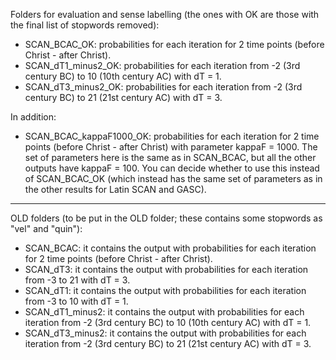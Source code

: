 Folders for evaluation and sense labelling (the ones with OK are those with the final list of stopwords removed):

- SCAN_BCAC_OK: probabilities for each iteration for 2 time points (before Christ - after Christ).
- SCAN_dT1_minus2_OK: probabilities for each iteration from -2 (3rd century BC) to 10 (10th century AC) with dT = 1.
- SCAN_dT3_minus2_OK: probabilities for each iteration from -2 (3rd century BC) to 21 (21st century AC) with dT = 3.

In addition:

- SCAN_BCAC_kappaF1000_OK: probabilities for each iteration for 2 time points (before Christ - after Christ) with parameter kappaF = 1000. The set of parameters here is the same as in SCAN_BCAC, but all the other outputs have kappaF = 100. You can decide whether to use this instead of SCAN_BCAC_OK (which instead has the same set of parameters as in the other results for Latin SCAN and GASC).


-------------------------------------------------------------------

OLD folders (to be put in the OLD folder; these contains some stopwords as "vel" and "quin"):

- SCAN_BCAC: it contains the output with probabilities for each iteration for 2 time points (before Christ - after Christ).
- SCAN_dT3: it contains the output with probabilities for each iteration from -3 to 21 with dT = 3.
- SCAN_dT1: it contains the output with probabilities for each iteration from -3 to 10 with dT = 1.
- SCAN_dT1_minus2: it contains the output with probabilities for each iteration from -2 (3rd century BC) to 10 (10th century AC) with dT = 1.
- SCAN_dT3_minus2: it contains the output with probabilities for each iteration from -2 (3rd century BC) to 21 (21st century AC) with dT = 3.
